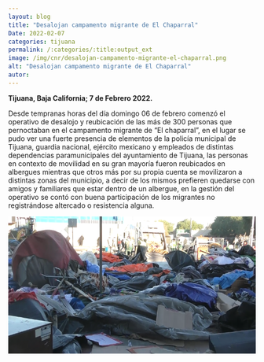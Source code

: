 ```yaml
---
layout: blog
title: "Desalojan campamento migrante de El Chaparral"
Date: 2022-02-07
categories: tijuana
permalink: /:categories/:title:output_ext
image: /img/cnr/desalojan-campamento-migrante-el-chaparral.png
alt: "Desalojan campamento migrante de El Chaparral"
autor:
---
```


**Tijuana, Baja California; 7 de Febrero 2022.** 

Desde tempranas horas del día domingo 06 de febrero comenzó el operativo de desalojo y reubicación de las más de 300 personas que pernoctaban en el campamento migrante de “El chaparral”, en el lugar se pudo ver una fuerte presencia de elementos de la policía municipal de Tijuana, guardia nacional, ejército mexicano y empleados de distintas dependencias paramunicipales del ayuntamiento de Tijuana, las personas en contexto de movilidad en su gran mayoría fueron reubicados en albergues mientras que otros más por su propia cuenta se movilizaron a distintas zonas del municipio, a decir de los mismos prefieren quedarse con amigos y familiares que estar dentro de un albergue, en la gestión del operativo se contó con buena participación de los migrantes no registrándose altercado o resistencia alguna. 


<div id="carouselExampleSlidesOnly" class="carousel slide" data-ride="carousel">
  <div class="carousel-inner">
    <div class="carousel-item active">
       <img class="d-block w-100" src="/img/cnr/desalojan-campamento-migrante-el-chaparral.png" loading="lazy"  alt="Desalojan campamento migrante de El Chaparral">
    </div>
  </div>
</div>